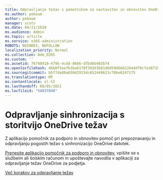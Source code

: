 ```yaml
---
title: Odpravljanje težav s pomočnikom za nastavitev in obnovitev OneDrive za podjetja
ms.author: pebaum
author: pebaum
manager: scotv
ms.date: 04/21/2020
ms.audience: Admin
ms.topic: article
ms.service: o365-administration
ROBOTS: NOINDEX, NOFOLLOW
localization_priority: Normal
ms.collection: Adm_O365
ms.custom: ''
ms.assetid: 76748918-479b-4cdd-8666-dfbd6b483b74
ms.openlocfilehash: 46b0f5eefb3ba6170f39263b81d0d59d66622644df0cfa3871b1ce4cdd214818
ms.sourcegitcommit: b5f7da89a650d2915dc652449623c78be6247175
ms.translationtype: MT
ms.contentlocale: sl-SI
ms.lasthandoff: 08/05/2021
ms.locfileid: "54037840"
---
```

# <a name="fix-onedrive-sync-problems"></a>Odpravljanje sinhronizacija s storitvijo OneDrive težav

Z aplikacijo pomočnik za podporo in obnovitev pomoč pri prepoznavanju in odpravljanju pogostih težav s sinhronizacijo OneDrive datotek. 
  
[Prenesite aplikacijo pomočnik za podporo in obnovitev](https://aka.ms/sara), vpišite se s službeim ali šolskim računom in upoštevajte navodila v aplikaciji za odpravljanje težav OneDrive za podjetja. 
  
[Več korakov za odpravljanje težav](https://go.microsoft.com/fwlink/?linkid=872097)
  

